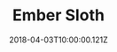---
title: Ember Sloth
date: "2018-04-03T10:00:00.121Z"
template: "oss"
draft: false
# slug: "/projects/perfecting-the-art-of-perfection/"
# category: "Design Inspiration"
links:
  - title: GitHub
    link: https://github.com/gokatz/ember-sloth
  - title: Demo
    link: https://ember-sloth.netlify.com/
description: "Synchronous lazy loader to load big list (or any kind of that)! In Ember Land ❤ "
---